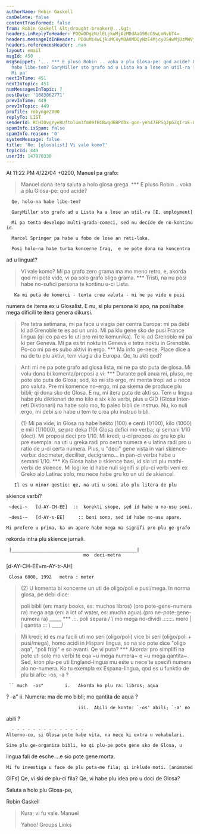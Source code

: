 ```yaml
---
authorName: Robin Gaskell
canDelete: false
contentTrasformed: false
from: Robin Gaskell &lt;drought-breaker@...&gt;
headers.inReplyToHeader: PDQwODgzNzlELjkwMjAzMDdAaG90cG9wLmNvbT4=
headers.messageIdInHeader: PDUuMi4wLjkuMC4yMDA0MDQyNzE4MjcyOS4wMjUzMWVjMEBwYWNpZmljLm5ldC5hdT4=
headers.referencesHeader: .nan
layout: email
msgId: 450
msgSnippet: '... *** E pluso Robin .. voka a plu Glosa-pe: qod acide? Qe, holo-na
  habe libe-tem? GaryMiller sto grafo ad u Lista ka a lose an util-ra [E. employment]
  Mi pa'
nextInTime: 451
nextInTopic: 451
numMessagesInTopic: 7
postDate: '1083062771'
prevInTime: 449
prevInTopic: 449
profile: robynge2000
replyTo: LIST
senderId: RCHIOvgYyeRUftolum3fm09fKCBwqd6BPOOx-gon-yeh47EPSqJpGZqIrxE-8T2EAhxyWnbxWhsEBFxD3rUPWWAe_mcWcW7WMUNKUVE9w4B0N8ChHg
spamInfo.isSpam: false
spamInfo.reason: '0'
systemMessage: false
title: 'Re: [glosalist] Vi vale komo?'
topicId: 449
userId: 147970330
---
```


At 11:22 PM 4/22/04 +0200, Manuel pa grafo:
>Manuel dona itera saluta a holo glosa grega.
*** E pluso Robin .. voka a plu Glosa-pe: qod acide?

      Qe, holo-na habe libe-tem?

      GaryMiller sto grafo ad u Lista ka a lose an util-ra [E. employment]

      Mi pa tenta developo multi-grada-comeci, sed nu decide de no-kontinu id.

      Marcel Springer pa habe u fobo de lose an reti-loka.

      Posi holo-na habe turba koncerne Iraq,  e ne pote dona na koncentra 
ad u lingua!?


>Vi vale komo? Mi pa grafo zero grama ma mo meno retro,  e, akorda qod mi
>pote vide, vi pa solo grafo oligo grama.
***  Tristi, na nu posi habe no-sufici persona te kontinu u-ci Lista.

       Ka mi puta de komerci - tenta crea valuta - mi ne pa vide u pusi 
numera de itema ex u Glosalist.  E nu, si plu persona ki apo, na posi habe 
mega dificili te itera genera dikursi.


>Pre tetra setimana, mi pa face u viagia per centra Europa: mi pa debi ki
>ad Grenoble te es ad un unio. Mi pa klu gene sko de pusi France lingua
>(qi-co pa es fo uti pro mi te komunika). Te ki ad Grenoble mi pa ki per
>Geneva. Mi pa es tri noktu in Geneva e tetra noktu in Grenoble. Po-co mi
>pa es subo aktivi in ergo.
***   Ma info ge-nece.
        Place dice a na de tu plu aktivi, tem viagia dia Europa.  Qe, tu 
akti qod?

>Anti mi ne pa pote grafo ad glosa lista, mi ne pa sto puta de glosa. Mi
>volu dona bi komenta/proposi a vi:
***  Durante poli anua mi, pluso, ne pote sto puta de Glosa; sed, ko mi sto 
ergo, mi menta tropi ad u nece pro valuta.
       Pre mi komence no-ergo, mi pa skema de produce plu bibli; qi dona 
sko de Glosa.  E nu, mi itera puta de akti so.
       Tem u lingua habe plu diktionari de mo kilo e six kilo verbi,  plus 
u GID (Glosa Inter-reti Diktionari) na habe solo mo, fo paleo bibli de 
instruo.  Nu, ko nuli ergo, mi debi sio habe u tem te crea plu instruo bibli.

>(1) Mi pa vide; in Glosa na habe hekto (100) e centi (1/100), kilo
>(1000) e mili (1/1000), se pro deka (10) Glosa defici mo verba; qi
>semani 1/10 (deci). Mi proposi deci pro 1/10. Mi kredi; u-ci proposi es
>gru ko plu pre exempla: na uti u greka radi pro certa numera e u latina
>radi pro u ratio de u-ci certa numera. Plus, u "deci" gene vista in vari
>skience-verba: decimeter, deciliter, decigramo... in pan-ci verba habe u
>semani 1/10.
***  Ka Glosa habe u skience basi, id sio uti plu mathi-verbi de 
skience.  Mi logi ke id habe nuli signifi si plu-ci verbi veni ex Greko alo 
Latina: solo, mu nece habe gru ko un uti de skience!

       Il es u minor qestio: qe, na uti u soni alo plu litera de plu 
skience verbi?

     ~deci-~   [d-AY-CH-EE]  ::  korekti skope, sed id habe u no-usu soni.

     ~desi-~   [d-AY-s-EE]     :: boni sono, sed id habe no-usu apare.

    Mi prefere u prima, ka un apare habe mega ma signifi pro plu ge-grafo 
rekorda intra plu skience jurnali.

     |_______________________________________________|
                                 mo  deci-metra 



   [d-AY-CH-EE=m-AY-tr-AH]

     Glosa 6000, 1992   metra : meter


>(2) U komenta bi koncerne un uti de oligo/poli e pusi/mega. In norma
>glosa, pe debi dice:
>
>poli bibli (en: many books, es: muchos libros) (pro pote-gene-numera ra)
>mega aqa (en: a lot of water, es: mucha agua) (pro ne-pote-gene-numera ra)
>                                                    _____
***    .::.     poli separa                   /         \      mo mega 
no-dividi
       .::::::.      mero                        |          |           qantita
         :::                                         \ ____/

>Mi kredi; id es ma facili uti mo seri (oligo/poli) vice bi seri
>(oligo/poli + pusi/mega), homo acidi in Hispani lingua, so na sio pote
>dice "oligo aqa", "poli frigi" e so avanti. Qe vi puta?
***  Akorda: pro simplifi na pote uti solo mo verbi te eqa ~u mega numera~ 
e ~u mega qantita~.
       Sed, kron plu-pe uti England-lingua mu este u nece te specifi numera 
alo no-numera.
       Ko tu exempla ex Espana-lingua, qod es u funktio de plu bi afix: 
-os, -a ?

     `` much  -os"        i.   Akorda ko plu ra: libros; aqua 
?
                  -a"
                               ii.   Numera: ma de mo bibli;  mo qantita de 
aqua ?

                               iii.  Abili de konto: `-os' abili; `-a' no 
abili ?

      - - - - - - - - - - - - - -
    Alterno-co, si Glosa pote habe vita, na nece ki extra u vokabulari.

    Sine plu ge-organiza bibli, ko qi plu-pe pote gene sko de Glosa, u 
lingua fali de esche ...e sio pote gene morta.

    Mi fu investiga u face de plu puta-me fila; qi inklude moti. [animated 
GIFs]
    Qe, vi ski de plu-ci fila?  Qe, vi habe plu idea pro u doci de Glosa?

Saluta a holo plu Glosa-pe,

Robin Gaskell


>Kura; vi fu vale.
>Manuel
>
>
>
>
>
>Yahoo! Groups Links
>
>
>
>



